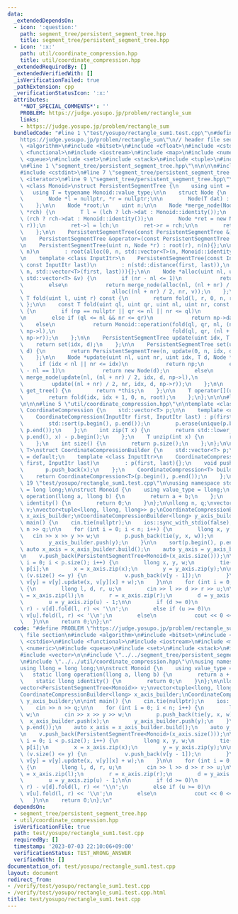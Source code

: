 ```yaml
---
data:
  _extendedDependsOn:
  - icon: ':question:'
    path: segment_tree/persistent_segment_tree.hpp
    title: segment_tree/persistent_segment_tree.hpp
  - icon: ':x:'
    path: util/coordinate_compression.hpp
    title: util/coordinate_compression.hpp
  _extendedRequiredBy: []
  _extendedVerifiedWith: []
  _isVerificationFailed: true
  _pathExtension: cpp
  _verificationStatusIcon: ':x:'
  attributes:
    '*NOT_SPECIAL_COMMENTS*': ''
    PROBLEM: https://judge.yosupo.jp/problem/rectangle_sum
    links:
    - https://judge.yosupo.jp/problem/rectangle_sum
  bundledCode: "#line 1 \"test/yosupo/rectangle_sum1.test.cpp\"\n#define PROBLEM \"\
    https://judge.yosupo.jp/problem/rectangle_sum\"\n// header file section\n#include\
    \ <algorithm>\n#include <bitset>\n#include <cfloat>\n#include <cstdio>\n#include\
    \ <functional>\n#include <iostream>\n#include <map>\n#include <numeric>\n#include\
    \ <queue>\n#include <set>\n#include <stack>\n#include <tuple>\n#include <vector>\n\
    \n#line 1 \"segment_tree/persistent_segment_tree.hpp\"\n\n\n\n#include <cstddef>\n\
    #include <cstdint>\n#line 7 \"segment_tree/persistent_segment_tree.hpp\"\n#include\
    \ <iterator>\n#line 9 \"segment_tree/persistent_segment_tree.hpp\"\n\ntemplate\
    \ <class Monoid>\nstruct PersistentSegmentTree {\n    using uint = size_t;\n \
    \   using T = typename Monoid::value_type;\n\n    struct Node {\n        T dat;\n\
    \        Node *l = nullptr, *r = nullptr;\n\n        Node(T dat) : dat(dat){};\n\
    \    };\n\n    Node *root;\n    uint n;\n\n    Node *merge_node(Node *lch, Node\
    \ *rch) {\n        T l = (lch ? lch->dat : Monoid::identity());\n        T r =\
    \ (rch ? rch->dat : Monoid::identity());\n        Node *ret = new Node(Monoid::operation(l,\
    \ r));\n        ret->l = lch;\n        ret->r = rch;\n\n        return ret;\n\
    \    };\n\n    PersistentSegmentTree(const PersistentSegmentTree &) = default;\n\
    \n    PersistentSegmentTree &operator=(const PersistentSegmentTree &) = default;\n\
    \n    PersistentSegmentTree(uint n, Node *r) : root(r), n(n){};\n\n    PersistentSegmentTree(uint\
    \ n)\n        : root(alloc(0, n, std::vector<T>(n, Monoid::identity()))), n(n){};\n\
    \n    template <class InputItr>\n    PersistentSegmentTree(const InputItr first,\
    \ const InputItr last)\n        : n(std::distance(first, last)),\n          root(alloc(0,\
    \ n, std::vector<T>(first, last))){};\n\n    Node *alloc(uint nl, uint nr, const\
    \ std::vector<T> &v) {\n        if (nr - nl <= 1)\n            return new Node(v[nl]);\n\
    \        else\n            return merge_node(alloc(nl, (nl + nr) / 2, v),\n  \
    \                            alloc((nl + nr) / 2, nr, v));\n    };\n\n    const\
    \ T fold(uint l, uint r) const {\n        return fold(l, r, 0, n, root);\n   \
    \ };\n\n    const T fold(uint ql, uint qr, uint nl, uint nr, const Node *np) const\
    \ {\n        if (np == nullptr || qr <= nl || nr <= ql)\n            return Monoid::identity();\n\
    \n        else if (ql <= nl && nr <= qr)\n            return np->dat;\n\n    \
    \    else\n            return Monoid::operation(fold(ql, qr, nl, (nl + nr) / 2,\
    \ np->l),\n                                     fold(ql, qr, (nl + nr) / 2, nr,\
    \ np->r));\n    };\n\n    PersistentSegmentTree update(uint idx, T d) {\n    \
    \    return set(idx, d);\n    };\n\n    PersistentSegmentTree set(uint idx, T\
    \ d) {\n        return PersistentSegmentTree(n, update(0, n, idx, d, root));\n\
    \    };\n\n    Node *update(uint nl, uint nr, uint idx, T d, Node *np) {\n   \
    \     if (idx < nl || nr <= idx)\n            return np;\n        else if (nr\
    \ - nl == 1)\n            return new Node(d);\n        else\n            return\
    \ merge_node(update(nl, (nl + nr) / 2, idx, d, np->l),\n                     \
    \         update((nl + nr) / 2, nr, idx, d, np->r));\n    };\n\n    PersistentSegmentTree\
    \ get_tree() {\n        return *this;\n    };\n\n    T operator[](uint idx) {\n\
    \        return fold(idx, idx + 1, 0, n, root);\n    };\n};\n\n\n#line 1 \"util/coordinate_compression.hpp\"\
    \n\n\n#line 5 \"util/coordinate_compression.hpp\"\n\ntemplate <class T>\nstruct\
    \ CoordinateCompression {\n    std::vector<T> p;\n\n    template <class InputItr>\n\
    \    CoordinateCompression(InputItr first, InputItr last) : p(first, last) {\n\
    \        std::sort(p.begin(), p.end());\n        p.erase(unique(p.begin(), p.end()),\
    \ p.end());\n    };\n    int zip(T x) {\n        return std::lower_bound(p.begin(),\
    \ p.end(), x) - p.begin();\n    };\n    T unzip(int x) {\n        return p[x];\n\
    \    };\n    int size() {\n        return p.size();\n    };\n};\n\ntemplate <class\
    \ T>\nstruct CoordinateCompressionBuilder {\n    std::vector<T> p;\n\n    CoordinateCompressionBuilder()\
    \ = default;\n    template <class InputItr>\n    CoordinateCompressionBuilder(InputItr\
    \ first, InputItr last)\n        : p(first, last){};\n    void push(T x) {\n \
    \       p.push_back(x);\n    };\n    CoordinateCompression<T> build() {\n    \
    \    return CoordinateCompression<T>(p.begin(), p.end());\n    };\n};\n\n\n#line\
    \ 19 \"test/yosupo/rectangle_sum1.test.cpp\"\n\nusing namespace std;\nusing llong\
    \ = long long;\n\nstruct Monoid {\n    using value_type = llong;\n    static llong\
    \ operation(llong a, llong b) {\n        return a + b;\n    };\n    static llong\
    \ identity() {\n        return 0;\n    }\n};\n\nllong n, q;\nvector<PersistentSegmentTree<Monoid>>\
    \ v;\nvector<tuple<llong, llong, llong>> p;\nCoordinateCompressionBuilder<llong>\
    \ x_axis_builder;\nCoordinateCompressionBuilder<llong> y_axis_builder;\n\nint\
    \ main() {\n    cin.tie(nullptr);\n    ios::sync_with_stdio(false);\n    cin >>\
    \ n >> q;\n\n    for (int i = 0; i < n; i++) {\n        llong x, y, w;\n     \
    \   cin >> x >> y >> w;\n        p.push_back(tie(y, x, w));\n        x_axis_builder.push(x);\n\
    \        y_axis_builder.push(y);\n    }\n\n    sort(p.begin(), p.end());\n   \
    \ auto x_axis = x_axis_builder.build();\n    auto y_axis = y_axis_builder.build();\n\
    \n    v.push_back(PersistentSegmentTree<Monoid>(x_axis.size()));\n\n    for (int\
    \ i = 0; i < p.size(); i++) {\n        llong x, y, w;\n        tie(y, x, w) =\
    \ p[i];\n        x = x_axis.zip(x);\n        y = y_axis.zip(y);\n\n        if\
    \ (v.size() <= y) {\n            v.push_back(v[y - 1]);\n        }\n\n       \
    \ v[y] = v[y].update(x, v[y][x] + w);\n    }\n\n    for (int i = 0; i < q; i++)\
    \ {\n        llong l, d, r, u;\n        cin >> l >> d >> r >> u;\n\n        l\
    \ = x_axis.zip(l);\n        r = x_axis.zip(r);\n        d = y_axis.zip(d) - 1;\n\
    \        u = y_axis.zip(u) - 1;\n\n        if (d >= 0)\n            cout << v[u].fold(l,\
    \ r) - v[d].fold(l, r) << '\\n';\n        else if (u >= 0)\n            cout <<\
    \ v[u].fold(l, r) << '\\n';\n        else\n            cout << 0 << '\\n';\n \
    \   }\n\n    return 0;\n};\n"
  code: "#define PROBLEM \"https://judge.yosupo.jp/problem/rectangle_sum\"\n// header\
    \ file section\n#include <algorithm>\n#include <bitset>\n#include <cfloat>\n#include\
    \ <cstdio>\n#include <functional>\n#include <iostream>\n#include <map>\n#include\
    \ <numeric>\n#include <queue>\n#include <set>\n#include <stack>\n#include <tuple>\n\
    #include <vector>\n\n#include \"../../segment_tree/persistent_segment_tree.hpp\"\
    \n#include \"../../util/coordinate_compression.hpp\"\n\nusing namespace std;\n\
    using llong = long long;\n\nstruct Monoid {\n    using value_type = llong;\n \
    \   static llong operation(llong a, llong b) {\n        return a + b;\n    };\n\
    \    static llong identity() {\n        return 0;\n    }\n};\n\nllong n, q;\n\
    vector<PersistentSegmentTree<Monoid>> v;\nvector<tuple<llong, llong, llong>> p;\n\
    CoordinateCompressionBuilder<llong> x_axis_builder;\nCoordinateCompressionBuilder<llong>\
    \ y_axis_builder;\n\nint main() {\n    cin.tie(nullptr);\n    ios::sync_with_stdio(false);\n\
    \    cin >> n >> q;\n\n    for (int i = 0; i < n; i++) {\n        llong x, y,\
    \ w;\n        cin >> x >> y >> w;\n        p.push_back(tie(y, x, w));\n      \
    \  x_axis_builder.push(x);\n        y_axis_builder.push(y);\n    }\n\n    sort(p.begin(),\
    \ p.end());\n    auto x_axis = x_axis_builder.build();\n    auto y_axis = y_axis_builder.build();\n\
    \n    v.push_back(PersistentSegmentTree<Monoid>(x_axis.size()));\n\n    for (int\
    \ i = 0; i < p.size(); i++) {\n        llong x, y, w;\n        tie(y, x, w) =\
    \ p[i];\n        x = x_axis.zip(x);\n        y = y_axis.zip(y);\n\n        if\
    \ (v.size() <= y) {\n            v.push_back(v[y - 1]);\n        }\n\n       \
    \ v[y] = v[y].update(x, v[y][x] + w);\n    }\n\n    for (int i = 0; i < q; i++)\
    \ {\n        llong l, d, r, u;\n        cin >> l >> d >> r >> u;\n\n        l\
    \ = x_axis.zip(l);\n        r = x_axis.zip(r);\n        d = y_axis.zip(d) - 1;\n\
    \        u = y_axis.zip(u) - 1;\n\n        if (d >= 0)\n            cout << v[u].fold(l,\
    \ r) - v[d].fold(l, r) << '\\n';\n        else if (u >= 0)\n            cout <<\
    \ v[u].fold(l, r) << '\\n';\n        else\n            cout << 0 << '\\n';\n \
    \   }\n\n    return 0;\n};\n"
  dependsOn:
  - segment_tree/persistent_segment_tree.hpp
  - util/coordinate_compression.hpp
  isVerificationFile: true
  path: test/yosupo/rectangle_sum1.test.cpp
  requiredBy: []
  timestamp: '2023-07-03 22:10:06+09:00'
  verificationStatus: TEST_WRONG_ANSWER
  verifiedWith: []
documentation_of: test/yosupo/rectangle_sum1.test.cpp
layout: document
redirect_from:
- /verify/test/yosupo/rectangle_sum1.test.cpp
- /verify/test/yosupo/rectangle_sum1.test.cpp.html
title: test/yosupo/rectangle_sum1.test.cpp
---
```

